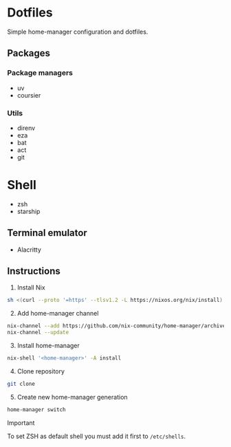 # Dotfiles

Simple home-manager configuration and dotfiles.

## Packages

### Package managers

- uv
- coursier

### Utils

- direnv
- eza
- bat
- act
- git

# Shell

- zsh
- starship

## Terminal emulator

- Alacritty

## Instructions

1. Install Nix

```bash
sh <(curl --proto '=https' --tlsv1.2 -L https://nixos.org/nix/install) --daemon
```

2. Add home-manager channel

```bash
nix-channel --add https://github.com/nix-community/home-manager/archive/master.tar.gz home-manager
nix-channel --update
```

3. Install home-manager

```bash
nix-shell '<home-manager>' -A install
```

4. Clone repository

```bash
git clone
```

5. Create new home-manager generation

```bash
home-manager switch
```

> [!IMPORTANT]
> To set ZSH as default shell you must add it first to `/etc/shells`.
